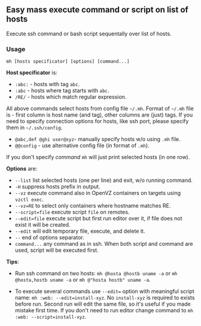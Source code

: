 ## Easy mass execute command or script on list of hosts

Execute ssh command or bash script sequentally over list of hosts.

### Usage

    mh [hosts specificator] [options] [command...]

**Host specificator** is:

- `:abc:` - hosts with tag `abc`.
- `:abc`  - hosts where tag starts with `abc`.
- `/RE/`  - hosts which match regular expression.

All above commands select hosts from config file `~/.mh`.
Format of `~/.mh` file is - first column is host name (and tag),
other columns are (just) tags.
If you need to specify connection options for hosts, like ssh port,
please specify them in `~/.ssh/config`.

- `@abc,def @ghi user@xyz`- manually specify hosts w/o using `.mh` file.
- `@@config` - use alternative config file (in format of `.mh`).

If you don't specify _command_ `mh` will just print selected hosts (in one row).

**Options** are:

- `--list` list selected hosts (one per line) and exit, w/o running command.
- `-H` suppress hosts prefix in output.
- `--vz` execute command also in OpenVZ containers on targets using `vzctl exec`.
- `--vz=RE` to select only containers where hostname matches RE.
- `--script=file` execute script `file` on remotes.
- `--edit=file` execute script but first run editor over it, if file does not exist it will be created.
- `--edit` will edit temporary file, execute, and delete it.
- `--` end of options separator.
- `command...` any command as in ssh. When both script and command are used, script will be executed first.

**Tips**:

- Run ssh command on two hosts: `mh @hosta @hostb uname -a` or `mh @hosta,hostb uname -a` or `mh @"hosta hostb" uname -a`.

- To execute several commands use `--edit=` option with meaningful script name: `mh :web: --edit=install-xyz`. No `install-xyz` is required to exists before run. Second run will edit the same file, so it's useful if you made mistake first time. If you don't need to run editor change command to `mh :web: --script=install-xyz`.

